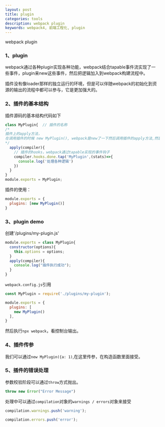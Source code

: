 ```yaml
---
layout: post
title: plugin
categories: tools
description: webpack plugin
keywords: webpack4, 前端工程化, plugin 
---
```


webpack plugin

### 1、plugin

webpack通过各种plugin实现各种功能，webpack结合tapable事件流实现了一些事件，plugin来new这些事件，然后把逻辑加入到webpack构建流程中。

插件没有像loader那样的独立运行的环境，但是可以伴随webpack的初始化到资源的输出的流程中都可以参与，它是更加强大的。

### 2、插件的基本结构

插件源码的基本结构代码如下

```js
class MyPlugin{  // 插件的名称
/*
插件上的apply方法，
在调用插件的时候 new MyPlugin(), webpack是new了一下然后调用插件的apply方法,然后把compiler传给它，apply是必须要有的方法
*/ 
  apply(compiler){ 
    // 插件的hooks，webpack通过tapable实现的事件钩子
    compiler.hooks.done.tap('MyPlugin',(stats)=>{ 
      console.log('处理各种逻辑')
    })
  }
}
module.exports = MyPlugin;
```

插件的使用：

```js
module.exports = {
  plugins: [new MyPlugin()]
}
```

### 3、plugin demo

创建'/plugins/my-plugin.js'

```js
module.exports = class MyPlugin{
  constructor(options){
    this.options = options;
  }
  apply(compiler){
    console.log("插件执行成功");
  }
}
```

`webpack.config.js`引用

```js
const MyPlugin = require('./plugins/my-plugin');

module.exports = {
  plugins: [
    new MyPlugin()
  ],
}
```

然后执行`npx webpack`，看控制台输出。

### 4、插件传参

我们可以通过`new MyPlugin({a: 1)`,在这里传参，在构造函数里面接受。

### 5、插件的错误处理

参数校验阶段可以通过`throw`方式抛出。

```js
throw new Error("Error Message")
```

处理中可以通过`compilation`对象的`warnings / errors`对象来接受

```js
compilation.warnings.push('warning');

compilation.errors.push('error');
```
